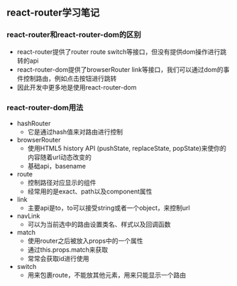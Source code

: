 ## react-router学习笔记
### react-router和react-router-dom的区别
- react-router提供了router route switch等接口，但没有提供dom操作进行跳转的api
- react-router-dom提供了browserRouter link等接口，我们可以通过dom的事件控制路由，例如点击按钮进行跳转
- 因此开发中更多地是使用react-router-dom

### react-router-dom用法
- hashRouter
  - 它是通过hash值来对路由进行控制
- browserRouter
  - 使用HTML5 history API (pushState, replaceState, popState)来使你的内容随着url动态改变的
  - 基础api，basename
- route
  - 控制路径对应显示的组件
  - 经常用的是exact、path以及component属性
- link
  - 主要api是to，to可以接受string或者一个object，来控制url
- navLink
  - 可以为当前选中的路由设置类名、样式以及回调函数
- match
  - 使用router之后被放入props中的一个属性
  - 通过this.props.match来获取
  - 常常会获取id进行使用
- switch
  - 用来包裹route，不能放其他元素，用来只能显示一个路由
